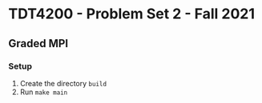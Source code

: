 # TDT4200 - Problem Set 2 - Fall 2021
## Graded MPI

### Setup
1. Create the directory `build`
2. Run `make main`
